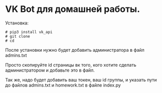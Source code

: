 # VK Bot для домашней работы.

Установка:

```
# pip3 install vk_api
# git clone 
# cd 
```
После установки нужно будет добавить администратора в файл admins.txt

Просто скопируйте id страницы вк того, кого хотите сделать администратором и добавьте это в файл.

Так же, надо будет добавить ваш токен, ваш id группы, и указать пути до файлов admins.txt и homework.txt в файле index.py